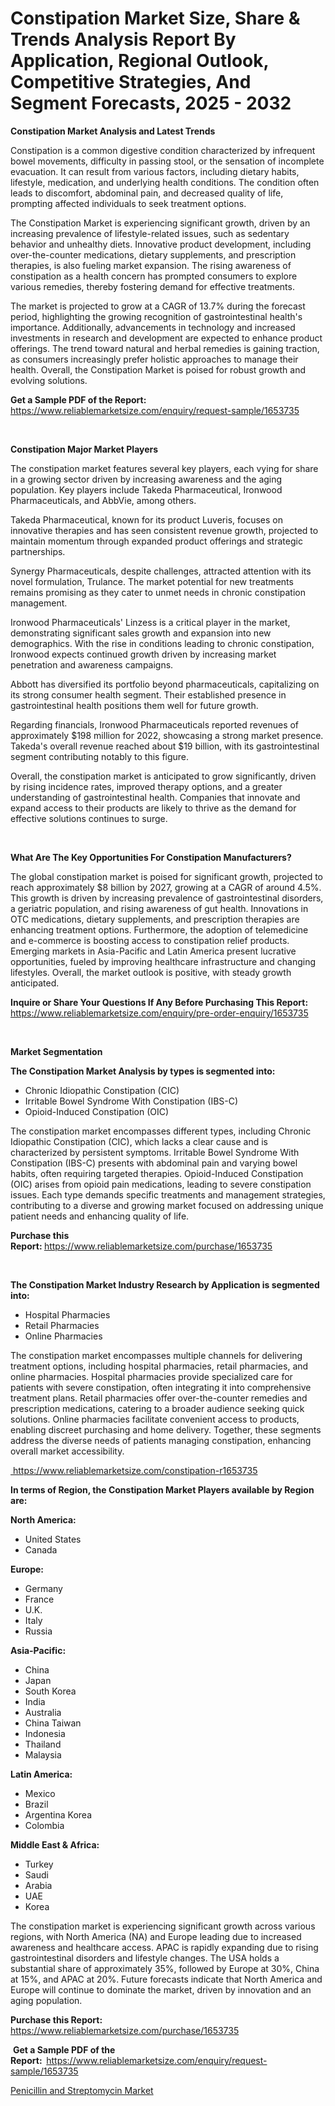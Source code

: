 <p><h1>Constipation Market Size, Share & Trends Analysis Report By Application, Regional Outlook, Competitive Strategies, And Segment Forecasts, 2025 - 2032</h1></p><p><strong>Constipation Market Analysis and Latest Trends</strong></p>
<p><p>Constipation is a common digestive condition characterized by infrequent bowel movements, difficulty in passing stool, or the sensation of incomplete evacuation. It can result from various factors, including dietary habits, lifestyle, medication, and underlying health conditions. The condition often leads to discomfort, abdominal pain, and decreased quality of life, prompting affected individuals to seek treatment options.</p><p>The Constipation Market is experiencing significant growth, driven by an increasing prevalence of lifestyle-related issues, such as sedentary behavior and unhealthy diets. Innovative product development, including over-the-counter medications, dietary supplements, and prescription therapies, is also fueling market expansion. The rising awareness of constipation as a health concern has prompted consumers to explore various remedies, thereby fostering demand for effective treatments.</p><p>The market is projected to grow at a CAGR of 13.7% during the forecast period, highlighting the growing recognition of gastrointestinal health's importance. Additionally, advancements in technology and increased investments in research and development are expected to enhance product offerings. The trend toward natural and herbal remedies is gaining traction, as consumers increasingly prefer holistic approaches to manage their health. Overall, the Constipation Market is poised for robust growth and evolving solutions.</p></p>
<p><strong>Get a Sample PDF of the Report:&nbsp;</strong> <a href="https://www.reliablemarketsize.com/enquiry/request-sample/1653735?utm_campaign=3022&utm_medium=2&utm_source=Github&utm_content=ia&utm_term=07032025&utm_id=constipation">https://www.reliablemarketsize.com/enquiry/request-sample/1653735</a></p>
<p>&nbsp;</p>
<p><strong>Constipation Major Market Players</strong></p>
<p><p>The constipation market features several key players, each vying for share in a growing sector driven by increasing awareness and the aging population. Key players include Takeda Pharmaceutical, Ironwood Pharmaceuticals, and AbbVie, among others.</p><p>Takeda Pharmaceutical, known for its product Luveris, focuses on innovative therapies and has seen consistent revenue growth, projected to maintain momentum through expanded product offerings and strategic partnerships.</p><p>Synergy Pharmaceuticals, despite challenges, attracted attention with its novel formulation, Trulance. The market potential for new treatments remains promising as they cater to unmet needs in chronic constipation management.</p><p>Ironwood Pharmaceuticals' Linzess is a critical player in the market, demonstrating significant sales growth and expansion into new demographics. With the rise in conditions leading to chronic constipation, Ironwood expects continued growth driven by increasing market penetration and awareness campaigns.</p><p>Abbott has diversified its portfolio beyond pharmaceuticals, capitalizing on its strong consumer health segment. Their established presence in gastrointestinal health positions them well for future growth.</p><p>Regarding financials, Ironwood Pharmaceuticals reported revenues of approximately $198 million for 2022, showcasing a strong market presence. Takeda's overall revenue reached about $19 billion, with its gastrointestinal segment contributing notably to this figure.</p><p>Overall, the constipation market is anticipated to grow significantly, driven by rising incidence rates, improved therapy options, and a greater understanding of gastrointestinal health. Companies that innovate and expand access to their products are likely to thrive as the demand for effective solutions continues to surge.</p></p>
<p>&nbsp;</p>
<p><strong>What Are The Key Opportunities For Constipation Manufacturers?</strong></p>
<p><p>The global constipation market is poised for significant growth, projected to reach approximately $8 billion by 2027, growing at a CAGR of around 4.5%. This growth is driven by increasing prevalence of gastrointestinal disorders, a geriatric population, and rising awareness of gut health. Innovations in OTC medications, dietary supplements, and prescription therapies are enhancing treatment options. Furthermore, the adoption of telemedicine and e-commerce is boosting access to constipation relief products. Emerging markets in Asia-Pacific and Latin America present lucrative opportunities, fueled by improving healthcare infrastructure and changing lifestyles. Overall, the market outlook is positive, with steady growth anticipated.</p></p>
<p><strong>Inquire or Share Your Questions If Any Before Purchasing This Report:</strong> <a href="https://www.reliablemarketsize.com/enquiry/pre-order-enquiry/1653735?utm_campaign=3022&utm_medium=2&utm_source=Github&utm_content=ia&utm_term=07032025&utm_id=constipation">https://www.reliablemarketsize.com/enquiry/pre-order-enquiry/1653735</a></p>
<p>&nbsp;</p>
<p><strong>Market Segmentation</strong></p>
<p><strong>The Constipation Market Analysis by types is segmented into:</strong></p>
<p><ul><li>Chronic Idiopathic Constipation (CIC)</li><li>Irritable Bowel Syndrome With Constipation (IBS-C)</li><li>Opioid-Induced Constipation (OIC)</li></ul></p>
<p><p>The constipation market encompasses different types, including Chronic Idiopathic Constipation (CIC), which lacks a clear cause and is characterized by persistent symptoms. Irritable Bowel Syndrome With Constipation (IBS-C) presents with abdominal pain and varying bowel habits, often requiring targeted therapies. Opioid-Induced Constipation (OIC) arises from opioid pain medications, leading to severe constipation issues. Each type demands specific treatments and management strategies, contributing to a diverse and growing market focused on addressing unique patient needs and enhancing quality of life.</p></p>
<p><strong>Purchase this Report:&nbsp;</strong><a href="https://www.reliablemarketsize.com/purchase/1653735?utm_campaign=3022&utm_medium=2&utm_source=Github&utm_content=ia&utm_term=07032025&utm_id=constipation">https://www.reliablemarketsize.com/purchase/1653735</a></p>
<p>&nbsp;</p>
<p><strong>The Constipation Market Industry Research by Application is segmented into:</strong></p>
<p><ul><li>Hospital Pharmacies</li><li>Retail Pharmacies</li><li>Online Pharmacies</li></ul></p>
<p><p>The constipation market encompasses multiple channels for delivering treatment options, including hospital pharmacies, retail pharmacies, and online pharmacies. Hospital pharmacies provide specialized care for patients with severe constipation, often integrating it into comprehensive treatment plans. Retail pharmacies offer over-the-counter remedies and prescription medications, catering to a broader audience seeking quick solutions. Online pharmacies facilitate convenient access to products, enabling discreet purchasing and home delivery. Together, these segments address the diverse needs of patients managing constipation, enhancing overall market accessibility.</p></p>
<p><a href="https://www.reliablemarketsize.com/constipation-r1653735?utm_campaign=3022&utm_medium=2&utm_source=Github&utm_content=ia&utm_term=07032025&utm_id=constipation">&nbsp;https://www.reliablemarketsize.com/constipation-r1653735</a></p>
<p><strong>In terms of Region, the Constipation Market Players available by Region are:</strong></p>
<p>
    <p> <strong> North America: </strong>
        <ul>
            <li>United States</li>
            <li>Canada</li>
        </ul>
        </p> 
    <p> <strong> Europe: </strong>
        <ul>
            <li>Germany</li>
            <li>France</li>
            <li>U.K.</li>
            <li>Italy</li>
            <li>Russia</li>
        </ul>
        </p> 
    <p> <strong> Asia-Pacific: </strong>
        <ul>
            <li>China</li>
            <li>Japan</li>
            <li>South Korea</li>
            <li>India</li>
            <li>Australia</li>
            <li>China Taiwan</li>
            <li>Indonesia</li>
            <li>Thailand</li>
            <li>Malaysia</li>
        </ul>
        </p> 
    <p> <strong> Latin America: </strong>
        <ul>
            <li>Mexico</li>
            <li>Brazil</li>
            <li>Argentina Korea</li>
            <li>Colombia</li>
        </ul>
        </p> 
    <p> <strong> Middle East & Africa: </strong>
        <ul>
            <li>Turkey</li>
            <li>Saudi</li>
            <li>Arabia</li>
            <li>UAE</li>
            <li>Korea</li>
        </ul>
    </p>
    </p>
<p><p>The constipation market is experiencing significant growth across various regions, with North America (NA) and Europe leading due to increased awareness and healthcare access. APAC is rapidly expanding due to rising gastrointestinal disorders and lifestyle changes. The USA holds a substantial share of approximately 35%, followed by Europe at 30%, China at 15%, and APAC at 20%. Future forecasts indicate that North America and Europe will continue to dominate the market, driven by innovation and an aging population.</p></p>
<p><strong>Purchase this Report: </strong><a href="https://www.reliablemarketsize.com/purchase/1653735?utm_campaign=3022&utm_medium=2&utm_source=Github&utm_content=ia&utm_term=07032025&utm_id=constipation">https://www.reliablemarketsize.com/purchase/1653735</a></p>
<p>&nbsp;<strong>Get a Sample PDF of the Report:&nbsp;&nbsp;</strong><a href="https://www.reliablemarketsize.com/enquiry/request-sample/1653735?utm_campaign=3022&utm_medium=2&utm_source=Github&utm_content=ia&utm_term=07032025&utm_id=constipation">https://www.reliablemarketsize.com/enquiry/request-sample/1653735</a></p>
<p><strong></strong></p>
<p><p><a href="https://github.com/miottaredlin79/Market-Research-Report-List-1/blob/main/penicillin-and-streptomycin-market.md?utm_campaign=3022&utm_medium=2&utm_source=Github&utm_content=ia&utm_term=07032025&utm_id=constipation">Penicillin and Streptomycin Market</a></p></p>